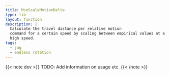 ```yaml
---
title: MceScaleMotionDelta
type: lib
layout: function
description: |
  Calculate the travel distance per relative motion
  command for a certain speed by scaling between empirical values at a low and
  high speed.
tags:
  - jog
  - endless rotation
---
```


{{< note dev >}}
TODO: Add information on usage etc.
{{< /note >}}
